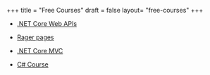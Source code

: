 +++
title = "Free Courses"
draft = false
layout= "free-courses"
+++

- [.NET Core Web APIs](https://youtu.be/0T8CAdx3sFs?si=FTMAsb1o-SlXwzG7)

- [Rager pages](https://youtu.be/QmoCAjYDYSI?si=HDxifyqRcrhffSIk)

- [.NET Core MVC](https://youtu.be/e2I7EzuCt1g?si=QvDu3SZzMysy4iUx)

- [C# Course](https://youtu.be/fA-zujqZlS0?si=IY0GBkjvxWWvWnKS)
